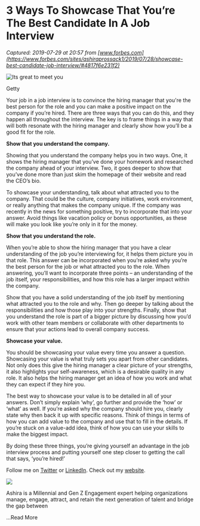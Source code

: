 # 3 Ways To Showcase That You’re The Best Candidate In A Job Interview

_Captured: 2019-07-29 at 20:57 from [www.forbes.com](https://www.forbes.com/sites/ashiraprossack1/2019/07/28/showcase-best-candidate-job-interview/#4817f6e231f2)_

![Its great to meet you](https://specials-images.forbesimg.com/imageserve/1049353234/960x0.jpg?fit=scale)

Getty

Your job in a job interview is to convince the hiring manager that you're the best person for the role and you can make a positive impact on the company if you’re hired. There are three ways that you can do this, and they happen all throughout the interview. The key is to frame things in a way that will both resonate with the hiring manager and clearly show how you’ll be a good fit for the role. 

**Show that you understand the company.**

Showing that you understand the company helps you in two ways. One, it shows the hiring manager that you’ve done your homework and researched the company ahead of your interview. Two, it goes deeper to show that you’ve done more than just skim the homepage of their website and read the CEO’s bio. 

To showcase your understanding, talk about what attracted you to the company. That could be the culture, company initiatives, work environment, or really anything that makes the company unique. If the company was recently in the news for something positive, try to incorporate that into your answer. Avoid things like vacation policy or bonus opportunities, as these will make you look like you’re only in it for the money. 

**Show that you understand the role.**

When you’re able to show the hiring manager that you have a clear understanding of the job you’re interviewing for, it helps them picture you in that role. This answer can be incorporated when you’re asked why you’re the best person for the job or what attracted you to the role. When answering, you’ll want to incorporate three points – an understanding of the job itself, your responsibilities, and how this role has a larger impact within the company. 

Show that you have a solid understanding of the job itself by mentioning what attracted you to the role and why. Then go deeper by talking about the responsibilities and how those play into your strengths. Finally, show that you understand the role is part of a bigger picture by discussing how you’d work with other team members or collaborate with other departments to ensure that your actions lead to overall company success. 

**Showcase your value.**

You should be showcasing your value every time you answer a question. Showcasing your value is what truly sets you apart from other candidates. Not only does this give the hiring manager a clear picture of your strengths, it also highlights your self-awareness, which is a desirable quality in any role. It also helps the hiring manager get an idea of how you work and what they can expect if they hire you. 

The best way to showcase your value is to be detailed in all of your answers. Don’t simply explain ‘why’, go further and provide the ‘how’ or ‘what’ as well. If you’re asked why the company should hire you, clearly state why then back it up with specific reasons. Think of things in terms of how you can add value to the company and use that to fill in the details. If you’re stuck on a value-add idea, think of how you can use your skills to make the biggest impact. 

By doing these three things, you’re giving yourself an advantage in the job interview process and putting yourself one step closer to getting the call that says, ‘you’re hired!’

Follow me on [Twitter](https://www.twitter.com/AshiraProssack) or [LinkedIn](https://www.linkedin.com/in/aprossack/). Check out my [website](http://www.ashiraprossack.com). 

![](https://secure.gravatar.com/avatar/0cf8277954a27fd5caa0a56ef6fb22ff?s=62&d=mm&r=g)

Ashira is a Millennial and Gen Z Engagement expert helping organizations manage, engage, attract, and retain the next generation of talent and bridge the gap between

…Read More
